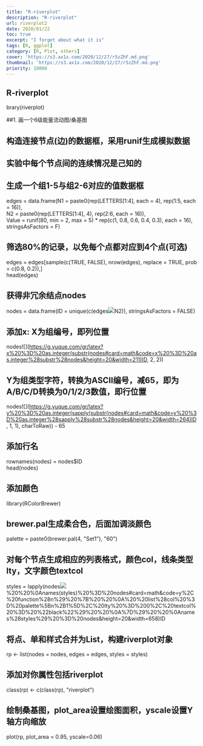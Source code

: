 ```yaml
---
title: "R-riverplot"
description: "R-riverplot"
url: riverplot2
date: 2020/01/22
toc: true
excerpt: "I forget about what it is"
tags: [R, ggplot]
category: [R, Plot, others]
cover: 'https://s3.ax1x.com/2020/12/27/r5zZhF.md.png'
thumbnail: 'https://s3.ax1x.com/2020/12/27/r5zZhF.md.png'
priority: 10000
---
```


## R-riverplot

brary(riverplot)

##1. 画一个6级能量流动图/桑基图

<a name="e17be30c"></a>
## 构造连接节点(边)的数据框，采用runif生成模拟数据

<a name="23d3dfda"></a>
## 实验中每个节点间的连续情况是己知的

<a name="79043749"></a>
## 生成一个组1-5与组2-6对应的值数据框

edges = data.frame(N1 = paste0(rep(LETTERS[1:4], each = 4), rep(1:5, each = 16)),<br />
N2 = paste0(rep(LETTERS[1:4], 4), rep(2:6, each = 16)),<br />
Value = runif(80, min = 2, max = 5) * rep(c(1, 0.8, 0.6, 0.4, 0.3), each = 16),<br />
stringsAsFactors = F)

<a name="12cddf0c"></a>
## 筛选80%的记录，以免每个点都对应到4个点(可选)

edges = edges[sample(c(TRUE, FALSE), nrow(edges), replace = TRUE, prob = c(0.8, 0.2)),]<br />
head(edges)

<a name="4ee9736e"></a>
## 获得非冗余结点nodes

nodes = data.frame(ID = unique(c(edges![](https://g.yuque.com/gr/latex?N1%2C%20edges#card=math&code=N1%2C%20edges&height=18&width=71)N2)), stringsAsFactors = FALSE)

<a name="2baacf63"></a>
## 添加x: X为组编号，即列位置

nodes![](https://g.yuque.com/gr/latex?x%20%3D%20as.integer(substr(nodes#card=math&code=x%20%3D%20as.integer%28substr%28nodes&height=20&width=211)ID, 2, 2))

<a name="2324ee62"></a>
## Y为组类型字符，转换为ASCII编号，减65，即为A/B/C/D转换为0/1/2/3数值，即行位置

nodes![](https://g.yuque.com/gr/latex?y%20%3D%20as.integer(sapply(substr(nodes#card=math&code=y%20%3D%20as.integer%28sapply%28substr%28nodes&height=20&width=264)ID, 1, 1), charToRaw)) - 65

<a name="2faf48ca"></a>
## 添加行名

rownames(nodes) = nodes$ID<br />
head(nodes)

<a name="95e9696b"></a>
## 添加颜色

library(RColorBrewer)

<a name="a3620cd2"></a>
## brewer.pal生成柔合色，后面加调淡颜色

palette = paste0(brewer.pal(4, "Set1"), "60")

<a name="db6266fa"></a>
## 对每个节点生成相应的列表格式，颜色col，线条类型lty，文字颜色textcol

styles = lapply(nodes![](https://g.yuque.com/gr/latex?y%2C%20function(n)%20%7B%20%20%0A%20%20list(col%20%3D%20palette%5Bn%2B1%5D%2C%20lty%20%3D%200%2C%20textcol%20%3D%20%22black%22)%20%20%0A%7D)%20%20%0Anames(styles)%20%3D%20nodes#card=math&code=y%2C%20function%28n%29%20%7B%20%20%0A%20%20list%28col%20%3D%20palette%5Bn%2B1%5D%2C%20lty%20%3D%200%2C%20textcol%20%3D%20%22black%22%29%20%20%0A%7D%29%20%20%0Anames%28styles%29%20%3D%20nodes&height=20&width=658)ID

<a name="c93c874d"></a>
## 将点、单和样式合并为List，构建riverplot对象

rp <- list(nodes = nodes, edges = edges, styles = styles)

<a name="ae03b881"></a>
## 添加对你属性包括riverplot

class(rp) <- c(class(rp), "riverplot")

<a name="09f44fc8"></a>
## 绘制桑基图，plot_area设置绘图面积，yscale设置Y轴方向缩放

plot(rp, plot_area = 0.95, yscale=0.06)
